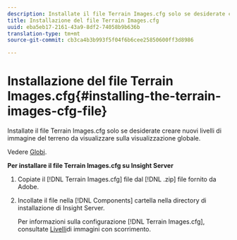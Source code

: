 ```yaml
---
description: Installate il file Terrain Images.cfg solo se desiderate creare nuovi livelli di immagine del terreno da visualizzare sulla visualizzazione globale.
title: Installazione del file Terrain Images.cfg
uuid: eba5eb17-2161-43a9-8df2-74058b9b636b
translation-type: tm+mt
source-git-commit: cb3ca4b3b993f5f04f6b6cee25850600ff3d8986

---
```



# Installazione del file Terrain Images.cfg{#installing-the-terrain-images-cfg-file}

Installate il file Terrain Images.cfg solo se desiderate creare nuovi livelli di immagine del terreno da visualizzare sulla visualizzazione globale.

Vedere [Globi](https://docs.adobe.com/content/help/en/data-workbench/using/client/analysis-visualizations/globes/c-globes.html).

**Per installare il file Terrain Images.cfg su Insight Server**

1. Copiate il [!DNL Terrain Images.cfg] file dal [!DNL .zip] file fornito da Adobe.
1. Incollate il file nella [!DNL Components] cartella nella directory di installazione di Insight Server.

   Per informazioni sulla configurazione [!DNL Terrain Images.cfg], consultate [Livelli](https://docs.adobe.com/content/help/en/data-workbench/using/geography/imagery-layers/terrain-image-layers/c-trn-img-lyrs.html)di immagini con scorrimento.

